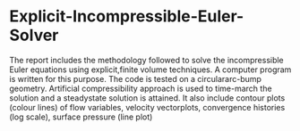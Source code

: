 # Explicit-Incompressible-Euler-Solver
The report includes the methodology followed to solve the incompressible Euler equations using explicit,finite volume techniques. A computer program is written for this purpose. The code is tested on a circulararc-bump geometry.  Artificial compressibility approach is used to time-march the solution and a steadystate solution is attained.  It also include contour plots (colour lines) of flow variables, velocity vectorplots, convergence histories (log scale), surface pressure (line plot)
